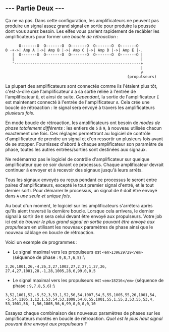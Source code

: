 ## --- Partie Deux --- 

Ça ne va pas. Dans cette configuration, les amplificateurs ne peuvent pas produire un signal assez grand signal en sortie pour produire la poussée dont vous aurez besoin. Les elfes vous parlent rapidement de recâbler les amplificateurs pour former une *boucle de rétroaction* :

```
      O-------O  O-------O  O-------O  O-------O  O-------O
0 -+->| Amp A |->| Amp B |->| Amp C |->| Amp D |->| Amp E |-.
   |  O-------O  O-------O  O-------O  O-------O  O-------O |
   |                                                        |
   '--------------------------------------------------------+
                                                            |
                                                            v
                                                      (propulseurs)
```

La plupart des amplificateurs sont connectés comme ils l'étaient plus tôt, c'est-à-dire que l'amplificateur `A` a sa sortie reliée à l'entrée de l'amplificateur `B`, et ainsi de suite. *Cependant*, la sortie de l'amplificateur `E` est maintenant connecté à l'entrée de l'amplificateur `A`. Cela crée une boucle de rétroaction : le signal sera envoyé à travers les amplificateurs *plusieurs fois*.

En mode boucle de rétroaction, les amplificateurs ont besoin de *modes de phase totalement différents* : les entiers de `5` à `9`, à nouveau utilisés chacun exactement une fois. Ces réglages permettront au logiciel de contrôle d'amplificateur de prendre un signal et d'en ressortir un plusieurs fois avant de se stopper. Fournissez d'abord à chaque amplificateur son paramètre de phase, toutes les autres entrées/sorties sont destinées aux signaux.

Ne redémarrez pas le logiciel de contrôle d'amplificateur sur quelque amplificateur que ce soir durant ce processus. Chaque amplificateur devrait continuer à envoyer et à recevoir des signaux jusqu'à leurs arrêts.

Tous les signaux envoyés ou reçus pendant ce processus le seront entre paires d'amplificateurs, excepté le tout premier signal d'entré, et le tout dernier sorti. Pour démarrer le processus, un signal de `0` doit être envoyé dans `A` *une seule et unique fois*.

Au bout d'un moment, le logiciel sur les amplificateurs s'arrêtera après qu'ils aient traversé la dernière boucle. Lorsque cela arrivera, le dernier signal à sortir de `E` sera celui devant être envoyé  aux propulseurs. Votre job ici est de *trouver le plus grand signal en sortie pouvant être envoyé aux propulseurs* en utilisant les nouveaux paramètres de phase ainsi que le nouveau câblage en boucle de rétroaction.

Voici un exemple de programmes :

- Le signal maximal vers les propulseurs est `<em>139629729</em>` (séquence de phase : ``9,8,7,6,5``) :\
```Intcode
3,26,1001,26,-4,26,3,27,1002,27,2,27,1,27,26,
27,4,27,1001,28,-1,28,1005,28,6,99,0,0,5
```
- Le signal maximal vers les propulseurs est `<em>18216</em>` (séquence de phase : ``9,7,8,5,6``) :\
```Intcode
3,52,1001,52,-5,52,3,53,1,52,56,54,1007,54,5,55,1005,55,26,1001,54,
-5,54,1105,1,12,1,53,54,53,1008,54,0,55,1001,55,1,55,2,53,55,53,4,
53,1001,56,-1,56,1005,56,6,99,0,0,0,0,10
```

Essayez chaque combinaison des nouveaux paramètres de phases sur les amplificateurs montés en boucle de rétroaction. *Quel est le plus haut signal pouvant être envoyé aux propulseurs ?*